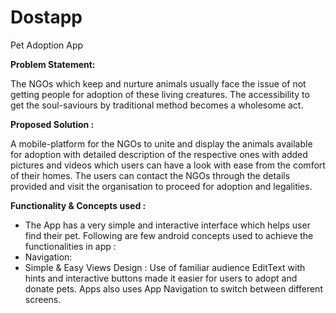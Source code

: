 # Dostapp
Pet Adoption App

<b> Problem Statement: </b>


The NGOs which keep and nurture  animals usually face the issue of not getting people for adoption of these living creatures. The accessibility to get the soul-saviours by traditional method becomes a wholesome act.

<b> Proposed Solution : </b>

A mobile-platform for the NGOs to unite and display the animals available for adoption with detailed description of the respective ones with added pictures and videos which users can have a look with ease from the comfort of their homes. The users can contact the NGOs through the details provided and visit the organisation to proceed for adoption and legalities.
    	  	
<b> Functionality & Concepts used : </b>

- The App has a very simple and interactive interface which helps user find their pet. Following are few android concepts used to achieve the functionalities in app : 
- Navigation: 
- Simple & Easy Views Design : Use of familiar audience EditText with hints and interactive buttons made it easier for users to adopt and donate pets. Apps also uses App Navigation to switch between different screens.
